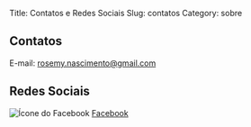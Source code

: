 Title: Contatos e Redes Sociais
Slug: contatos
Category: sobre


Contatos
--------

E-mail: <rosemy.nascimento@gmail.com>

Redes Sociais
-------------

![Ícone do Facebook](/img/facebook.ico)
[Facebook](https://www.facebook.com/LaboratorioDeCartografiaTatilEEscolar)
